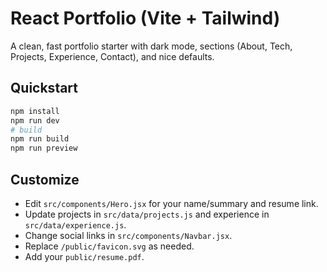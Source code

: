 # React Portfolio (Vite + Tailwind)

A clean, fast portfolio starter with dark mode, sections (About, Tech, Projects, Experience, Contact), and nice defaults.

## Quickstart

```bash
npm install
npm run dev
# build
npm run build
npm run preview
```

## Customize

- Edit `src/components/Hero.jsx` for your name/summary and resume link.
- Update projects in `src/data/projects.js` and experience in `src/data/experience.js`.
- Change social links in `src/components/Navbar.jsx`.
- Replace `/public/favicon.svg` as needed.
- Add your `public/resume.pdf`.

